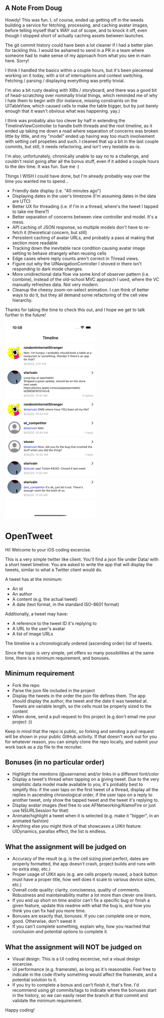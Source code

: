 A Note From Doug
----------------

Howdy! This was fun. I, of course, ended up getting off in the weeds building a service for fetching, processing, and caching avatar images, before telling myself that's WAY out of scope, and to knock it off, even though I stopped short of actually caching assets between launches.

The git commit history could have been a lot cleaner if I had a better plan for tackling this. I would be ashamed to send in a PR in a team where someone had to make sense of my approach from what you see in main here. Sorry!

I think I handled the basics within a couple hours, but it's been piecemeal working on it today, with a lot of interruptions and context switching. Fetching / parsing / displaying everything was pretty trivial.

I'm also a bit rusty dealing with XIBs / storyboard, and there was a good bit of head-scratching over nominally trivial things, which reminded me of why I hate them to begin with (for instance, missing constraints on the UITableView, which caused cells to make the table bigger, but by just barely enough that it wasn't obvious what was happening. yay.)

I think was probably also too clever by half in extending the TimelineViewController to handle both threads and the root timeline, as it ended up taking me down a road where separation of concerns was broken little by little, and my "model" ended up having way too much involvement with setting cell propeties and such. I cleaned that up a bit in the last couple commits, but still, it needs refactoring, and isn't very testable as-is.

I'm also, unfortunately, chronically unable to say no to a challenge, and couldn't resist going after all the bonus stuff, even if it added a couple hours to the dev time. It was fun. Sue me :)

Things I WISH I could have done, but I'm already probably way over the time you wanted me to spend...

- Friendly date display (i.e. "40 minutes ago")
- Displaying dates in the user's timezone (I'm assuming dates in the data are UTC)
- Better UX for threading (i.e. if I'm in a thread, where's the tweet I tapped to take me there?)
- Better separation of concerns between view controller and model. It's a mess.
- API caching of JSON response, so multiple models don't have to re-fetch it (theoretical concern, but still)
- Persistent caching of avatar URLs, and probably a pass at making that section more readable
- Tracking down the inevitable race condition causing avatar image setting to behave strangely when reusing cells
- Edge cases where reply counts aren't correct in Thread views.
- Figure out why the UINavigationController I shoved in there isn't responding to dark mode changes.
- More unidirectional data flow via some kind of observer pattern (i.e. combine), instead of the old-school MVC approach I used, where the VC manually refreshes data. Not very modern.
- Cleanup the cheesy zoom-on-select animation. I can think of better ways to do it, but they all demand some refactoring of the cell view hierarchy.

Thanks for taking the time to check this out, and I hope we get to talk further in the future!

![Demo](OpenTweet.gif)

OpenTweet
=========

Hi! Welcome to your iOS coding excercise.

This is a very simple twitter like client. You'll find a json file under Data/ with a short tweet timeline. You are asked to write the app that will display the tweets, similar to what a Twitter client would do.

A tweet has at the minimum:

* An id
* An author
* A content (e.g. the actual tweet)
* A date (text format, in the standard ISO-8601 format)

Additionally, a tweet may have:

* A reference to the tweet ID it's replying to
* A URL to the user's avatar
* A list of image URLs

The timeline is a chronologically ordered (ascending order) list of tweets.

Since the topic is very simple, yet offers so many possibilities at the same time, there is a minimum requirement, and bonuses.

Minimum requirement
-------------------

* Fork the repo
* Parse the json file included in the project
* Display the tweets in the order the json file defines them. The app should display the author, the tweet and the date it was tweeted at. Tweets are variable length, so the cells must be properly sized to the content
* When done, send a pull request to this project (e.g don't email me your project :))

Keep in mind that the repo is public, so forking and sending a pull request will be shown in your public GitHub activity. If that doesn't work out for you for whatever reason, you can simply clone the repo locally, and submit your work back as a zip file to the recruiter.

Bonuses (in no particular order)
--------------------------------

* Highlight the mentions (@username) and/or links in a different font/color
* Display a tweet's thread when tapping on a giving tweet. Due to the very simplistic data model made available to you, it's probably best to simplify this: if the user taps on the first tweet of a thread, display all the replies in ascending chronological order, if the user taps on a reply to another tweet, only show the tapped tweet and the tweet it's replying to.
* Display avatar images (feel free to use AFNetworking/AlamoFire or just use NSURLSession for that)
* Animate/highlight a tweet when it is selected (e.g. make it "bigger", in an animated fashion)
* Anything else you might think of that showcases a UIKit feature: UIDynamics, parallax effect, the list is endless.

What the assignment will be judged on
-------------------------------------

* Accuracy of the result (e.g. is the cell sizing pixel perfect, dates are properly formatted, the app doesn't crash, project builds and runs with no extra step, etc.)
* Proper usage of UIKit apis (e.g. are cells properly reused, a back button must have a proper title, how well does it scale to various device sizes, etc.)
* Overall code quality: clarity, conciseness, quality of comments. Robustness and maintainability matter a lot more than clever one liners.
* If you end up short on time and/or can't fix a specific bug or finish a given feature, update this readme with what the bug is, and how you think you can fix had you more time.
* Bonuses are exactly that, bonuses. If you can complete one or more, good. Otherwise, don't sweat it
* If you can't complete something, explain why, how you reached that conclusion and potential options to complete it.

What the assignment will NOT be judged on
-----------------------------------------

* Visual design. This is a UI coding excercise, not a visual design excercise. 
* UI performance (e.g. framerate), as long as it's reasonable. Feel free to indicate in the code if/why something would affect the framerate, and a potential solution to it.
* If you try to complete a bonus and can't finish it, that's fine. I'd recommend using git commits/tags to indicate where the bonuses start in the history, so we can easily reset the branch at that commit and validate the minimum requirement.

Happy coding!
